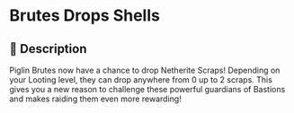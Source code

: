 # Brutes Drops Shells

## 📖 Description

Piglin Brutes now have a chance to drop Netherite Scraps!
Depending on your Looting level, they can drop anywhere from 0 up to 2 scraps.
This gives you a new reason to challenge these powerful guardians of Bastions and makes raiding them even more rewarding!
